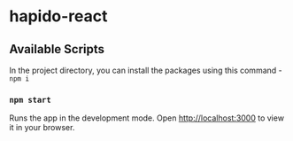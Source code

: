 # hapido-react

## Available Scripts

In the project directory, you can install the packages using this command - `npm i`

### `npm start`

Runs the app in the development mode.
Open [http://localhost:3000](http://localhost:3000) to view it in your browser.
